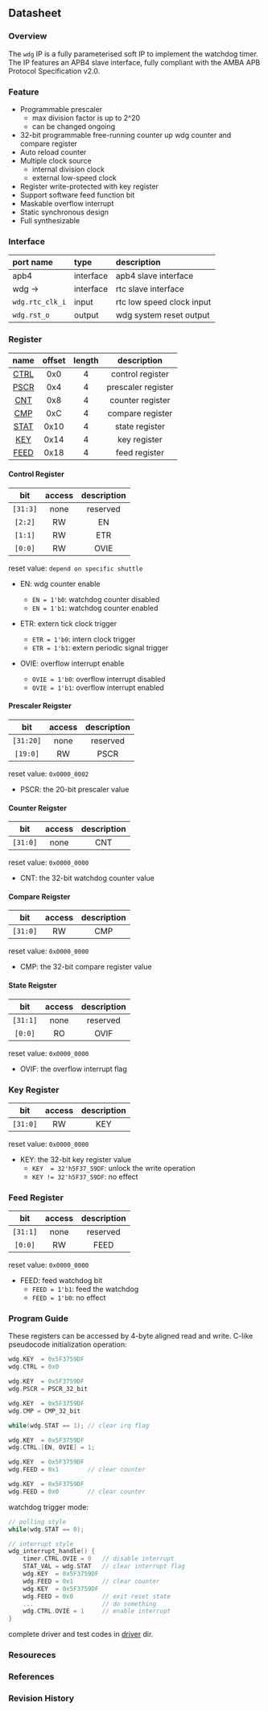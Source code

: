 ## Datasheet

### Overview
The `wdg` IP is a fully parameterised soft IP to implement the watchdog timer. The IP features an APB4 slave interface, fully compliant with the AMBA APB Protocol Specification v2.0.

### Feature
* Programmable prescaler
    * max division factor is up to 2^20
    * can be changed ongoing
* 32-bit programmable free-running counter up wdg counter and compare register
* Auto reload counter
* Multiple clock source
    * internal division clock
    * external low-speed clock
* Register write-protected with key register
* Support software feed function bit
* Maskable overflow interrupt
* Static synchronous design
* Full synthesizable

### Interface
| port name | type        | description          |
|:--------- |:------------|:---------------------|
| apb4      | interface   | apb4 slave interface |
| wdg ->    | interface   | rtc slave interface |
| `wdg.rtc_clk_i` | input | rtc low speed clock input |
| `wdg.rst_o` | output | wdg system reset output |

### Register

| name | offset  | length | description |
|:----:|:-------:|:-----: | :---------: |
| [CTRL](#control-register) | 0x0 | 4 | control register |
| [PSCR](#prescaler-reigster) | 0x4 | 4 | prescaler register |
| [CNT](#counter-reigster) | 0x8 | 4 | counter register |
| [CMP](#compare-reigster) | 0xC | 4 | compare register |
| [STAT](#state-register) | 0x10 | 4 | state register |
| [KEY](#key-register) | 0x14 | 4 | key register |
| [FEED](#feed-register) | 0x18 | 4 | feed register |

#### Control Register
| bit | access  | description |
|:---:|:-------:| :---------: |
| `[31:3]` | none | reserved |
| `[2:2]` | RW | EN |
| `[1:1]` | RW | ETR |
| `[0:0]` | RW | OVIE |

reset value: `depend on specific shuttle`

* EN: wdg counter enable
    * `EN = 1'b0`: watchdog counter disabled
    * `EN = 1'b1`: watchdog counter enabled

* ETR: extern tick clock trigger
    * `ETR = 1'b0`: intern clock trigger
    * `ETR = 1'b1`: extern periodic signal trigger

* OVIE: overflow interrupt enable
    * `OVIE = 1'b0`: overflow interrupt disabled
    * `OVIE = 1'b1`: overflow interrupt enabled

#### Prescaler Reigster
| bit | access  | description |
|:---:|:-------:| :---------: |
| `[31:20]` | none | reserved |
| `[19:0]` | RW | PSCR |

reset value: `0x0000_0002`

* PSCR: the 20-bit prescaler value

#### Counter Reigster
| bit | access  | description |
|:---:|:-------:| :---------: |
| `[31:0]` | none | CNT |

reset value: `0x0000_0000`

* CNT: the 32-bit watchdog counter value

#### Compare Reigster
| bit | access  | description |
|:---:|:-------:| :---------: |
| `[31:0]` | RW | CMP |

reset value: `0x0000_0000`

* CMP: the 32-bit compare register value

#### State Reigster
| bit | access  | description |
|:---:|:-------:| :---------: |
| `[31:1]` | none | reserved |
| `[0:0]` | RO | OVIF |

reset value: `0x0000_0000`

* OVIF: the overflow interrupt flag

### Key Register
| bit | access  | description |
|:---:|:-------:| :---------: |
| `[31:0]` | RW | KEY |

reset value: `0x0000_0000`

* KEY: the 32-bit key register value
    * `KEY  = 32'h5F37_59DF`: unlock the write operation
    * `KEY != 32'h5F37_59DF`: no effect

### Feed Register
| bit | access  | description |
|:---:|:-------:| :---------: |
| `[31:1]` | none | reserved |
| `[0:0]` | RW | FEED |

reset value: `0x0000_0000`

* FEED: feed watchdog bit
    * `FEED = 1'b1`: feed the watchdog
    * `FEED = 1'b0`: no effect

### Program Guide
These registers can be accessed by 4-byte aligned read and write. C-like pseudocode initialization operation:

```c
wdg.KEY  = 0x5F3759DF
wdg.CTRL = 0x0

wdg.KEY  = 0x5F3759DF
wdg.PSCR = PSCR_32_bit

wdg.KEY  = 0x5F3759DF
wdg.CMP = CMP_32_bit

while(wdg.STAT == 1); // clear irq flag

wdg.KEY  = 0x5F3759DF
wdg.CTRL.[EN, OVIE] = 1;

wdg.KEY  = 0x5F3759DF
wdg.FEED = 0x1        // clear counter

wdg.KEY  = 0x5F3759DF
wdg.FEED = 0x0        // clear counter

```
watchdog trigger mode:
```c
// polling style
while(wdg.STAT == 0);

// interrupt style
wdg_interrupt_handle() {
    timer.CTRL.OVIE = 0   // disable interrupt
    STAT_VAL = wdg.STAT   // clear interrupt flag
    wdg.KEY  = 0x5F3759DF
    wdg.FEED = 0x1        // clear counter
    wdg.KEY  = 0x5F3759DF
    wdg.FEED = 0x0        // exit reset state
    ...                   // do something
    wdg.CTRL.OVIE = 1     // enable interrupt
}
```
complete driver and test codes in [driver](../driver/) dir.

### Resoureces
### References
### Revision History